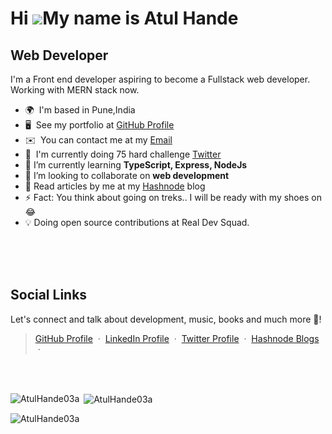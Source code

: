 Hi ![](https://user-images.githubusercontent.com/18350557/176309783-0785949b-9127-417c-8b55-ab5a4333674e.gif)My name is Atul Hande
==================================================================================================================================

Web Developer
-------------

I'm a Front end developer aspiring to become a Fullstack web developer. Working with MERN stack now.

* 🌍  I'm based in Pune,India
* 🖥️  See my portfolio at [GitHub Profile](https://github.com/AtulHande03a)
* ✉️  You can contact me at my [Email](mailto:handeatul03a@gmail.com)
* 🚀  I'm currently doing 75 hard challenge [Twitter](https://twitter.com/AtulHande9)
* 🌱 I’m currently learning **TypeScript, Express, NodeJs**
* 👯 I’m looking to collaborate on **web development**
* 📝 Read articles by me at my  [Hashnode](https://atulhande03a.hashnode.dev/) blog
* ⚡ Fact: You think about going on treks.. I will be ready with my shoes on😂
* 💡 Doing open source contributions at Real Dev Squad.

<br/>

<br/>

<br/>

## **Social Links**

Let's connect and talk about development, music, books and much more 🌠! 
> [GitHub Profile](https://github.com/AtulHande03a) &nbsp;&middot;&nbsp; 
> [LinkedIn Profile](https://www.linkedin.com/in/atul-hande/) &nbsp;&middot;&nbsp;
> [Twitter Profile](https://twitter.com/AtulHande9) &nbsp;&middot;&nbsp;
> [Hashnode Blogs](https://atulhande03a.hashnode.dev/) &nbsp;&middot;&nbsp;

<br/>
<br/>

<p><img align="left" src="https://github-readme-stats.vercel.app/api/top-langs?username=AtulHande03a&show_icons=true&locale=en&layout=compact" alt="AtulHande03a" /></p>
<p>&nbsp;<img align="center" src="https://github-readme-stats.vercel.app/api?username=AtulHande03a&show_icons=true&locale=en" alt="AtulHande03a" /></p>

<p><img align="center" src="https://github-readme-streak-stats.herokuapp.com/?user=AtulHande03a&" alt="AtulHande03a" /></p>
